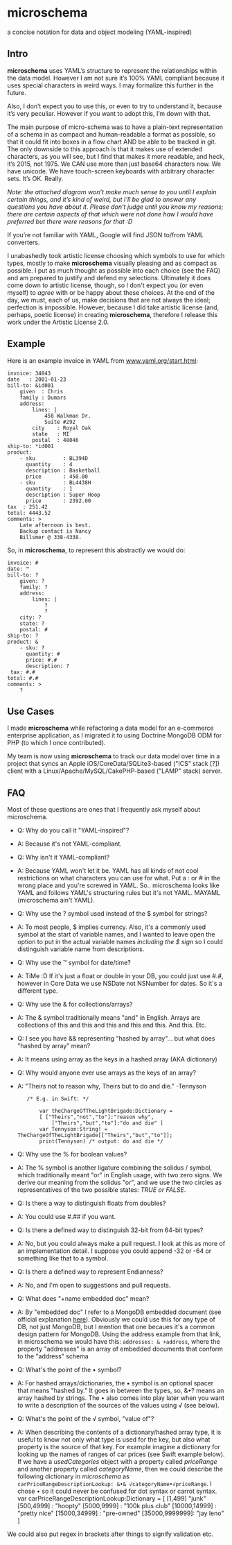 # microschema
a concise notation for data and object modeling (YAML-inspired)

Intro
-----

**microschema** uses YAML’s structure to represent the relationships within the data model. However I am not sure it’s 100% YAML compliant because it uses special characters in weird ways. I may formalize this further in the future.

Also, I don’t expect you to use this, or even to try to understand it, because it’s very peculiar. However if you want to adopt this, I’m down with that.

The main purpose of micro-schema was to have a plain-text representation of a schema in as compact and human-readable a format as possible, so that it could fit into boxes in a flow chart AND be able to be tracked in git. The only downside to this approach is that it makes use of extended characters, as you will see, but I find that makes it more readable, and heck, it’s 2015, not 1975. We CAN use more than just base64 characters now. We have unicode. We have touch-screen keyboards with arbitrary character sets. It’s OK. Really.

*Note: the attached diagram won’t make much sense to you until I explain certain things, and it’s kind of weird, but I’ll be glad to answer any questions you have about it. Please don’t judge until you know my reasons; there are certain aspects of that which were not done how I would have preferred but there were reasons for that :D*

If you’re not familiar with YAML, Google will find JSON to/from YAML converters.

I unabashedly took artistic license choosing which symbols to use for which types, mostly to make **microschema** visually pleasing and as compact as possible. I put as much thought as possible into each choice (see the FAQ) and am prepared to justify and defend my selections. Ultimately it does come down to artistic license, though, so I don't expect you (or even myself) to *agree* with or be happy about these choices. At the end of the day, we must, each of us, make decisions that are not always the ideal; perfection is impossible. However, because I did take artistic license (and, perhaps, poetic license) in creating **microschema**, therefore I release this work under the Artistic License 2.0. 

Example
-------

Here is an example invoice in YAML from www.yaml.org/start.html:

    invoice: 34843
    date   : 2001-01-23
    bill-to: &id001
        given  : Chris
        family : Dumars
        address:
            lines: |
                458 Walkman Dr.
                Suite #292
            city    : Royal Oak
            state   : MI
            postal  : 48046
    ship-to: *id001
    product:
        - sku         : BL394D
          quantity    : 4
          description : Basketball
          price       : 450.00
        - sku         : BL4438H
          quantity    : 1
          description : Super Hoop
          price       : 2392.00
    tax  : 251.42
    total: 4443.52
    comments: >
        Late afternoon is best.
        Backup contact is Nancy
        Billsmer @ 338-4338.

So, in **microschema**, to represent this abstractly we would do:

    invoice: #
    date: ™
    bill-to: ?
        given: ?
        family: ?
        address:
            lines: |
                ?
                ?
        city: ?
        state: ?
        postal: #
    ship-to: ?
    product: &
        - sku: ?
          quantity: #
          price: #.#
          description: ?
     tax: #.#
    total: #.#
    comments: >
        ?

Use Cases
---------

I made **microschema** while refactoring a data model for an e-commerce enterprise application, as I migrated it to using Doctrine MongoDB ODM for PHP (to which I once contributed). 

My team is now using **microschema** to track our data model over time in a project that syncs an Apple iOS/CoreData/SQLite3-based ("ICS" stack [?]) client with a Linux/Apache/MySQL/CakePHP-based ("LAMP" stack) server. 

FAQ
---

Most of these questions are ones that I frequently ask myself about microschema.

   - Q: Why do you call it "YAML-inspired"? 
   - A: Because it's not YAML-compliant. 
  	 
   - Q: Why isn't it YAML-compliant?
   - A: Because YAML won't let it be. YAML has all kinds of not cool restrictions on what characters you can use for what. Put a : or # in the wrong place and you're screwed in YAML. So.. microschema looks like YAML and follows YAML's structuring rules but it's not YAML. MAYAML (microschema ain't YAML).

   - Q: Why use the ? symbol used instead of the $ symbol for strings? 
   - A: To most people, $ implies currency. Also, it's a commonly used symbol at the start of variable names, and I wanted to leave open the option to put in the actual variable names *including the $ sign* so I could distinguish variable name from descriptions. 
   
   - Q: Why use the ™ symbol for date/time? 
   - A: TiMe :D If it's just a float or double in your DB, you could just use #.#, however in Core Data we use NSDate not NSNumber for dates. So it's a different type.
   
   - Q: Why use the & for collections/arrays?
   - A: The & symbol traditionally means "and" in English. Arrays are collections of this and this and this and this and this. And this. Etc. 
   
   - Q: I see you have && representing "hashed by array"... but what does "hashed by array" mean? 
   - A: It means using array as the keys in a hashed array (AKA dictionary)
  
   - Q: Why would anyone ever use arrays as the keys of an array?
   - A: "Theirs not to reason why, Theirs but to do and die." -Tennyson
   
            /* E.g. in Swift: */
            
		        var theChargeOfTheLightBrigade:Dictionary =
	        	[ ["Theirs","not","to"]:"reason why",
	        		["Theirs","but","to"]:"do and die" ]
        		var Tennyson:String! = TheChargeOfTheLightBrigade[["Theirs","but","to"]];
		        print(Tennyson) /* output: do and die */
   
   - Q: Why use the % for boolean values?
   - A: The % symbol is another ligature combining the solidus / symbol, which traditionally meant "or" in English usage, with two zero signs. We derive our meaning from the solidus "or", and we use the two circles as representatives of the two possible states: *TRUE or FALSE*.   
   
   - Q: Is there a way to distinguish floats from doubles?
   - A: You could use #.## if you want.
   
   - Q: Is there a defined way to distinguish 32-bit from 64-bit types?
   - A: No, but you could always make a pull request. I look at this as more of an implementation detail. I suppose you could append -32 or -64 or something like that to a symbol.
   
   - Q: Is there a defined way to represent Endianness?
   - A: No, and I'm open to suggestions and pull requests.
   
   - Q: What does "+name embedded doc" mean?
   - A: By "embedded doc" I refer to a MongoDB embedded document (see official explanation [here](https://docs.mongodb.org/manual/tutorial/model-embedded-one-to-many-relationships-between-documents/)). Obviously we could use this for any type of DB, not just MongoDB, but I mention that one becaues it's a common design pattern for MongoDB. Using the address example from that link, in microschema we would have this:
           `addresses: & +address`, where the property "addresses" is an array of embedded documents that conform to the "address" schema
   
   - Q: What's the point of the • symbol? 
   - A: For hashed arrays/dictionaries, the • symbol is an optional spacer that means "hashed by." It goes in between the types, so, &•? means an array hashed by strings. The • also comes into play later when you want to write a description of the sources of the values using √ (see below).
   
   - Q: What's the point of the √ symbol, "value of"? 
   - A: When describing the contents of a dictionary/hashed array type, it is useful to know not only what type is used for the key, but also what property is the source of that key. For example imagine a dictionary for looking up the names of ranges of car prices (see Swift example below). If we have a *usedCategories* object with a property called *priceRange* and another property called *categoryName*, then we could describe the following dictionary in *microschema* as `carPriceRangeDescriptionLookup: &•& √categoryName•√priceRange`. I chose • so it could never be confused for dot syntax or carrot syntax.
           var carPriceRangeDescriptionLookup:Dictionary = 
           [   [1,499]          "junk"
               [500,4999]     : "hoopty"
               [5000,9999]    : "100k plus club"
               [10000,14999]  : "pretty nice"
               [15000,34999]  : "pre-owned"
               [35000,9999999]: "jay leno"        ]

We could also put regex in brackets after things to signify validation etc.
